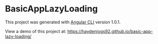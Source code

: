 # BasicAppLazyLoading

This project was generated with [Angular CLI](https://github.com/angular/angular-cli) version 1.0.1.

View a demo of this project at:
https://haydenjogs92.github.io/basic-app-lazy-loading/
